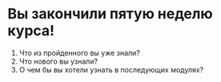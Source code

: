 <h1>Вы закончили пятую неделю курса!</h1>

<ol>
	<li>Что из пройденного вы уже знали?</li>
	<li>Что нового вы узнали?</li>
	<li>О чем бы вы хотели узнать в последующих модулях?</li>
</ol>